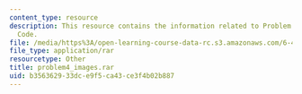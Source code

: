 ```yaml
---
content_type: resource
description: This resource contains the information related to Problem 3 Solution
  Code.
file: /media/https%3A/open-learning-course-data-rc.s3.amazonaws.com/6-438-algorithms-for-inference-fall-2014/b356362933dce9f5ca43ce3f4b02b887_problem4_images.rar
file_type: application/rar
resourcetype: Other
title: problem4_images.rar
uid: b3563629-33dc-e9f5-ca43-ce3f4b02b887
---
```

